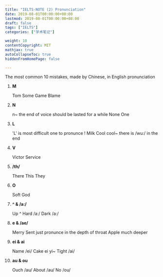 ```yaml
---
title: "IELTS-NOTE (2) Pronunciation"
date: 2019-08-01T00:00:00+08:00
lastmod: 2019-08-01T00:00:00+08:00
draft: false
tags: ["IELTS"]
categories: ["学术笔记"]

weight: 10
contentCopyright: MIT
mathjax: true
autoCollapseToc: true
hiddenFromHomePage: false

---
```

The most common 10 mistakes, made by Chinese, in English pronunciation 
<!--more-->

1. **M**

    Tom
    Some
    Game
    Blame

2. **N**

    n~ the end of voice should be lasted for a while
    None
    One

3. **L**

    'L' is most difficult one to pronunce !
    Milk
    Cool cool~ there is /wu:/ in the end

4. **V**

    Victor
    Service

5. **/th/**

    There
    This
    They

6. **O**

    Soft
    God

7. **^ & /a:/**

    Up ^
    Hard /a:/
    Dark /a:/

8. **e & /ae/**

    Merry
    Sent
        just pronunce in the depth of throat
    Apple
        much deeper 

9. **ei & ai**

    Name /ei/
    Cake  ei yi~
    Tight /ai/

10. **au & ou**

    Ouch /au/
    About /au/ 
    No /ou/
